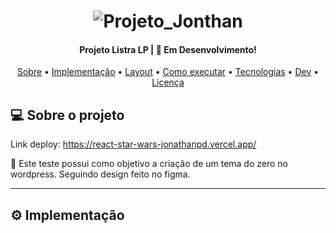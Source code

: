 
<h1 align="center">
    <img alt="Projeto_Jonthan" title="#Projeto_Jonthan" src="./screeshot.png" />
</h1>

<h4 align="center"> 
	Projeto Listra LP | 🚀 Em Desenvolvimento!
</h4>

<p align="center">
 <a href="#-sobre-o-projeto">Sobre</a> •
 <a href="#user-content-️-implementacao">Implementação</a> •
 <a href="#-layout">Layout</a> • 
 <a href="#-como-executar-o-projeto">Como executar</a> • 
 <a href="#user-content-️-tecnologias">Tecnologias</a> • 
 <a href="#-dev">Dev</a> • 
 <a href="#user-content--licença">Licença</a>
</p>

## 💻 Sobre o projeto

Link deploy: https://react-star-wars-jonathanpd.vercel.app/

🚀 Este teste possui como objetivo a criação de um tema do zero no wordpress. Seguindo design feito no figma.

---

## ⚙️ Implementação
